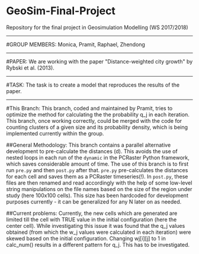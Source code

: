 # GeoSim-Final-Project
Repository for the final project in Geosimulation Modelling (WS 2017/2018)


------
#GROUP MEMBERS:
Monica, Pramit, Raphael, Zhendong


------
#PAPER:
We are working with the paper "Distance-weighted city growth" by Rybski et al. (2013).


------
#TASK:
The task is to create a model that reproduces the results of the paper.

------
#This Branch:
This branch, coded and maintained by Pramit, tries to optimize the method for calculating the the probability q_j in each iteration. This branch, once working correctly, could be merged with the code for counting clusters of a given size and its probability density, which is being implemented currently within the group.

##General Methodology:
This branch contains a parallel alternative development to pre-calculate the distances (d). This avoids the use of nested loops in each run of the `dynamic` in the PCRaster Python framework, which saves considerable amount of time. The use of this branch is to first run `pre.py` and then `post.py` after that. `pre.py` pre-calculates the distances for each cell and saves them as a PCRaster timeseries(!). In `post.py`, these files are then renamed and read accordingly with the help of some low-level string manipulations on the file names based on the size of the region under study (here 100x100 cells). This size has been hardcoded for development purposes currently - it can be generalized for any N later on as needed.

##Current problems:
Currently, the new cells which are generated are limited till the cell with TRUE value in the initial configuration (here the center cell). While investigating this issue it was found that the q_j values obtained (from which the w_j values were calculated in each iteration) were skewed based on the initial configuration. Changing wj[i][j] to 1 in calc_num() results in a different pattern for q_j. This has to be investigated.